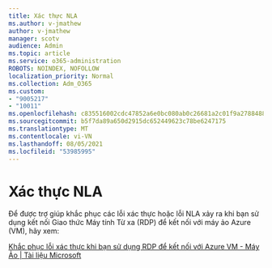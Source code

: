 ```yaml
---
title: Xác thực NLA
ms.author: v-jmathew
author: v-jmathew
manager: scotv
audience: Admin
ms.topic: article
ms.service: o365-administration
ROBOTS: NOINDEX, NOFOLLOW
localization_priority: Normal
ms.collection: Adm_O365
ms.custom:
- "9005217"
- "10011"
ms.openlocfilehash: c835516002cdc47852a6e0bc080ab0c26681a2c01f9a2788488cad092d347aca
ms.sourcegitcommit: b5f7da89a650d2915dc652449623c78be6247175
ms.translationtype: MT
ms.contentlocale: vi-VN
ms.lasthandoff: 08/05/2021
ms.locfileid: "53985995"
---
```

# <a name="nla-authentication"></a>Xác thực NLA

Để được trợ giúp khắc phục các lỗi xác thực hoặc lỗi NLA xảy ra khi bạn sử dụng kết nối Giao thức Máy tính Từ xa (RDP) để kết nối với máy ảo Azure (VM), hãy xem:

[Khắc phục lỗi xác thực khi bạn sử dụng RDP để kết nối với Azure VM - Máy Ảo | Tài liệu Microsoft](https://docs.microsoft.com/troubleshoot/azure/virtual-machines/cannot-connect-rdp-azure-vm)
